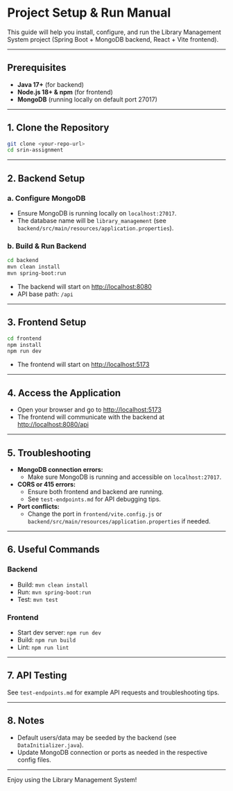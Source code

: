 # Project Setup & Run Manual

This guide will help you install, configure, and run the Library Management System project (Spring Boot + MongoDB backend, React + Vite frontend).

---

## Prerequisites

- **Java 17+** (for backend)
- **Node.js 18+ & npm** (for frontend)
- **MongoDB** (running locally on default port 27017)

---

## 1. Clone the Repository

```sh
git clone <your-repo-url>
cd srin-assignment
```

---

## 2. Backend Setup

### a. Configure MongoDB
- Ensure MongoDB is running locally on `localhost:27017`.
- The database name will be `library_management` (see `backend/src/main/resources/application.properties`).

### b. Build & Run Backend

```sh
cd backend
mvn clean install
mvn spring-boot:run
```

- The backend will start on [http://localhost:8080](http://localhost:8080)
- API base path: `/api`

---

## 3. Frontend Setup

```sh
cd frontend
npm install
npm run dev
```

- The frontend will start on [http://localhost:5173](http://localhost:5173)

---

## 4. Access the Application

- Open your browser and go to [http://localhost:5173](http://localhost:5173)
- The frontend will communicate with the backend at [http://localhost:8080/api](http://localhost:8080/api)

---

## 5. Troubleshooting

- **MongoDB connection errors:**
  - Make sure MongoDB is running and accessible on `localhost:27017`.
- **CORS or 415 errors:**
  - Ensure both frontend and backend are running.
  - See `test-endpoints.md` for API debugging tips.
- **Port conflicts:**
  - Change the port in `frontend/vite.config.js` or `backend/src/main/resources/application.properties` if needed.

---

## 6. Useful Commands

### Backend
- Build: `mvn clean install`
- Run: `mvn spring-boot:run`
- Test: `mvn test`

### Frontend
- Start dev server: `npm run dev`
- Build: `npm run build`
- Lint: `npm run lint`

---

## 7. API Testing

See `test-endpoints.md` for example API requests and troubleshooting tips.

---

## 8. Notes
- Default users/data may be seeded by the backend (see `DataInitializer.java`).
- Update MongoDB connection or ports as needed in the respective config files.

---

Enjoy using the Library Management System!
